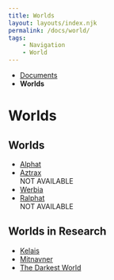 ```yaml
---
title: Worlds
layout: layouts/index.njk
permalink: /docs/world/
tags: 
    - Navigation
    - World
---
```

<nav class="text-sm breadcrumbs mb-5">
    <ul>
        <li><a href="/docs">Documents</a></li>
        <li><b>Worlds</b></li>
    </ul>
</nav>
<div class="text-center"><h1>Worlds</h1></div>

## Worlds
<ul>
    <li>
        <a href="/docs/world/alphat/" class="text-green-500">Alphat</a>
    </li>
    <li>
        <a href="/docs/world/aztrax/" class="text-green-500">Aztrax</a> <div class="badge badge-error font-extrabold">NOT AVAILABLE</div>
    </li>
    <li>
        <a href="/docs/world/werbia/" class="text-green-500">Werbia</a>
    </li>
    <li>
        <a href="/docs/world/ralphat/" class="text-green-600">Ralphat</a> <div class="badge badge-error font-extrabold">NOT AVAILABLE</div>
    </li>
</ul>

## Worlds in Research
<ul>
    <li>
        <a href="/docs/world/kelais/" class="text-orange-500">Kelais</a>
    </li>
    <li>
        <a href="/docs/world/mitnavner/" class="text-orange-500">Mitnavner</a>
    </li>
    <li>
        <a href="/docs/world/tdw/" class="text-orange-500">The Darkest World</a>
    </li>
</ul>